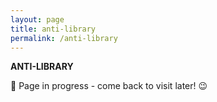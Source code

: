 ```yaml
---
layout: page
title: anti-library
permalink: /anti-library
---
```


<b>ANTI-LIBRARY</b>

🚧 Page in progress - come back to visit later! 😉


<style>
  .wrapper {
    max-width: 58em;
  }
</style>